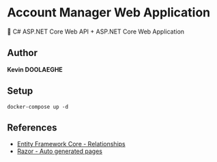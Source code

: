 # Account Manager Web Application

:triangular_flag_on_post: C# ASP.NET Core Web API + ASP.NET Core Web Application

## Author

**Kevin DOOLAEGHE**

## Setup

```
docker-compose up -d
```

## References

* [Entity Framework Core - Relationships](https://learn.microsoft.com/fr-fr/ef/core/modeling/relationships?tabs=fluent-api%2Cfluent-api-simple-key%2Csimple-key)
* [Razor - Auto generated pages](https://learn.microsoft.com/fr-fr/aspnet/core/tutorials/razor-pages/page?view=aspnetcore-7.0&tabs=visual-studio)
